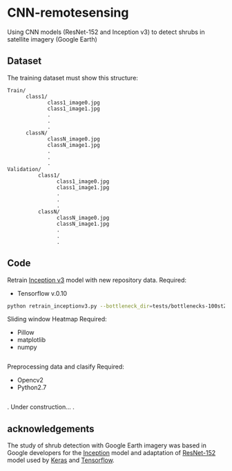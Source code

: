 # CNN-remotesensing

Using CNN models (ResNet-152 and Inception v3) to detect shrubs in satellite imagery (Google Earth)

## Dataset
The training dataset must show this structure:
```
Train/
      class1/
             class1_image0.jpg
             class1_image1.jpg
             .
             .
             .
      classN/
             classN_image0.jpg
             classN_image1.jpg
             .
             .
             .
Validation/
          class1/
                class1_image0.jpg
                class1_image1.jpg
                .
                .
                .
          classN/
                classN_image0.jpg
                classN_image1.jpg
                .
                .
                .
```  

## Code
Retrain [Inception v3](retrain_inceptionv3.py) model with new repository data.
Required:
- Tensorflow v.0.10

```bash
python retrain_inceptionv3.py --bottleneck_dir=tests/bottlenecks-100stZ_S-105-299 --how_many_training_steps 100 --model_dir=inception --output_graph=tests/retrained_graph-100stZ_S-105-299.pb --output_labels=tests/retrained_labels-100stZ_S-105-299.txt --image_dir=datasets/
```

Sliding window Heatmap
Required:
- Pillow
- matplotlib
- numpy

```bash
```

Preprocessing data and clasify
Required:
- Opencv2
- Python2.7
```bash
```
.
Under construction...
.

## acknowledgements
The study of shrub detection with Google Earth imagery was based in Google developers for the [Inception](https://codelabs.developers.google.com/codelabs/tensorflow-for-poets-2) model and adaptation of [ResNet-152](https://gist.github.com/flyyufelix/7e2eafb149f72f4d38dd661882c554a6) model used by [Keras]( https://keras.io) and [Tensorflow](https://www.tensorflow.org/).

